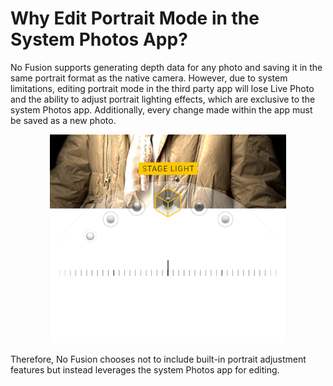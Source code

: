 # Why Edit Portrait Mode in the System Photos App?

No Fusion supports generating depth data for any photo and saving it in the same portrait format as the native camera. However, due to system limitations, editing portrait mode in the third party app will lose Live Photo and the ability to adjust portrait lighting effects, which are exclusive to the system Photos app. Additionally, every change made within the app must be saved as a new photo.

<p align="center">
  <img src="/src/portrait.jpg" alt="Exposure Compensation Adjustment in Native Camera" style="max-width: 500px; min-width: 150px; width: 75%;">
</p>

Therefore, No Fusion chooses not to include built-in portrait adjustment features but instead leverages the system Photos app for editing.
